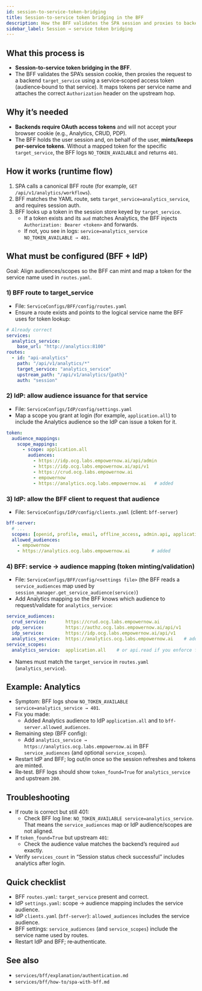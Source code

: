 ```yaml
---
id: session-to-service-token-bridging
title: Session-to-service token bridging in the BFF
description: How the BFF validates the SPA session and proxies to backend services using per‑service OAuth access tokens, plus the configuration required across BFF and IdP.
sidebar_label: Session → service token bridging
---
```


## What this process is

- **Session-to-service token bridging in the BFF**.
- The BFF validates the SPA’s session cookie, then proxies the request to a backend `target_service` using a service‑scoped access token (audience‑bound to that service). It maps tokens per service name and attaches the correct `Authorization` header on the upstream hop.

## Why it’s needed

- **Backends require OAuth access tokens** and will not accept your browser cookie (e.g., Analytics, CRUD, PDP).
- The BFF holds the user session and, on behalf of the user, **mints/keeps per‑service tokens**. Without a mapped token for the specific `target_service`, the BFF logs `NO_TOKEN_AVAILABLE` and returns `401`.

## How it works (runtime flow)

1. SPA calls a canonical BFF route (for example, `GET /api/v1/analytics/workflows`).
2. BFF matches the YAML route, sets `target_service=analytics_service`, and requires session auth.
3. BFF looks up a token in the session store keyed by `target_service`.
   - If a token exists and its `aud` matches Analytics, the BFF injects `Authorization: Bearer <token>` and forwards.
   - If not, you see in logs: `service=analytics_service NO_TOKEN_AVAILABLE → 401`.

## What must be configured (BFF + IdP)

Goal: Align audiences/scopes so the BFF can mint and map a token for the service name used in `routes.yaml`.

### 1) BFF route to target_service

- File: `ServiceConfigs/BFF/config/routes.yaml`
- Ensure a route exists and points to the logical service name the BFF uses for token lookup:

```yaml
# Already correct
services:
  analytics_service:
    base_url: "http://analytics:8100"
routes:
  - id: "api-analytics"
    path: "/api/v1/analytics/*"
    target_service: "analytics_service"
    upstream_path: "/api/v1/analytics/{path}"
    auth: "session"
```

### 2) IdP: allow audience issuance for that service

- File: `ServiceConfigs/IdP/config/settings.yaml`
- Map a scope you grant at login (for example, `application.all`) to include the Analytics audience so the IdP can issue a token for it.

```yaml
token:
  audience_mappings:
    scope_mappings:
      - scope: application.all
        audiences:
          - https://idp.ocg.labs.empowernow.ai/api/admin
          - https://idp.ocg.labs.empowernow.ai/api/v1
          - https://crud.ocg.labs.empowernow.ai
          - empowernow
          - https://analytics.ocg.labs.empowernow.ai   # added
```

### 3) IdP: allow the BFF client to request that audience

- File: `ServiceConfigs/IdP/config/clients.yaml` (client: `bff-server`)

```yaml
bff-server:
  # ...
  scopes: [openid, profile, email, offline_access, admin.api, application.all]
  allowed_audiences:
    - empowernow
    - https://analytics.ocg.labs.empowernow.ai        # added
```

### 4) BFF: service → audience mapping (token minting/validation)

- File: `ServiceConfigs/BFF/config/<settings file>` (the BFF reads a `service_audiences` map used by `session_manager.get_service_audience(service)`)
- Add Analytics mapping so the BFF knows which audience to request/validate for `analytics_service`:

```yaml
service_audiences:
  crud_service:       https://crud.ocg.labs.empowernow.ai
  pdp_service:        https://authz.ocg.labs.empowernow.ai/api/v1
  idp_service:        https://idp.ocg.labs.empowernow.ai/api/v1
  analytics_service:  https://analytics.ocg.labs.empowernow.ai    # add this
service_scopes:
  analytics_service:  application.all    # or api.read if you enforce finer scope
```

- Names must match the `target_service` in `routes.yaml` (`analytics_service`).

## Example: Analytics

- Symptom: BFF logs show `NO_TOKEN_AVAILABLE service=analytics_service → 401`.
- Fix you made:
  - Added Analytics audience to IdP `application.all` and to `bff-server.allowed_audiences`.
- Remaining step (BFF config):
  - Add `analytics_service → https://analytics.ocg.labs.empowernow.ai` in BFF `service_audiences` (and optional `service_scopes`).
- Restart IdP and BFF; log out/in once so the session refreshes and tokens are minted.
- Re‑test. BFF logs should show `token_found=True` for `analytics_service` and upstream `200`.

## Troubleshooting

- If route is correct but still 401:
  - Check BFF log line: `NO_TOKEN_AVAILABLE service=analytics_service`. That means the `service_audiences` map or IdP audience/scopes are not aligned.
- If `token_found=True` but upstream `401`:
  - Check the audience value matches the backend’s required `aud` exactly.
- Verify `services_count` in “Session status check successful” includes analytics after login.

## Quick checklist

- BFF `routes.yaml`: `target_service` present and correct.
- IdP `settings.yaml`: scope → audience mapping includes the service audience.
- IdP `clients.yaml` (`bff-server`): `allowed_audiences` includes the service audience.
- BFF settings: `service_audiences` (and `service_scopes`) include the service name used by routes.
- Restart IdP and BFF; re‑authenticate.

## See also

- `services/bff/explanation/authentication.md`
- `services/bff/how-to/spa-with-bff.md`


